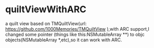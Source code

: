quiltViewWithARC
================

a quilt view based on TMQuiltView(url: https://github.com/1000Memories/TMQuiltView ),with ARC support,I changed some pointer (things like this:NSMutableArray **) to objc objects(NSMutableArray *,etc),so it can work with ARC.
 
